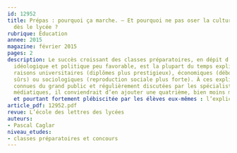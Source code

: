 ```yaml
---
id: 12952
title: Prépas : pourquoi ça marche. – Et pourquoi ne pas oser la culture générale
  dès le lycée ?
rubrique: Éducation
annee: 2015
magazine: février 2015
pages: 2
description: Le succès croissant des classes préparatoires, en dépit d’un climat
  idéologique et politique peu favorable, est la plupart du temps expliqué par des
  raisons universitaires (diplômes plus prestigieux), économiques (débouchés plus
  sûrs) ou sociologiques (reproduction sociale plus forte). À ces explications assez
  connues du grand public et régulièrement discutées par les spécialistes des débats
  médiatiques, il conviendrait d’en ajouter une quatrième, bien moins mise en avant
  et pourtant fortement plébiscitée par les élèves eux-mêmes : l’explication pédagogique...
article_pdf: 12952.pdf
revue: L’école des lettres des lycées
auteurs:
- Pascal Caglar
niveau_etudes:
- classes préparatoires et concours
---
```

